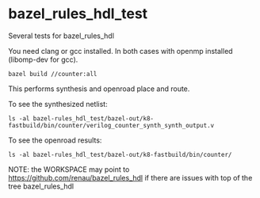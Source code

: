 # bazel_rules_hdl_test

Several tests for bazel_rules_hdl

You need clang or gcc installed. In both cases with openmp installed (libomp-dev for gcc).

```
bazel build //counter:all
```

This performs synthesis and openroad place and route. 

To see the synthesized netlist:

```
ls -al bazel-rules_hdl_test/bazel-out/k8-fastbuild/bin/counter/verilog_counter_synth_synth_output.v
```

To see the openroad results:

```
ls -al bazel-rules_hdl_test/bazel-out/k8-fastbuild/bin/counter/
```

NOTE: the WORKSPACE may point to https://github.com/renau/bazel_rules_hdl if there are issues with top of the tree bazel_rules_hdl

